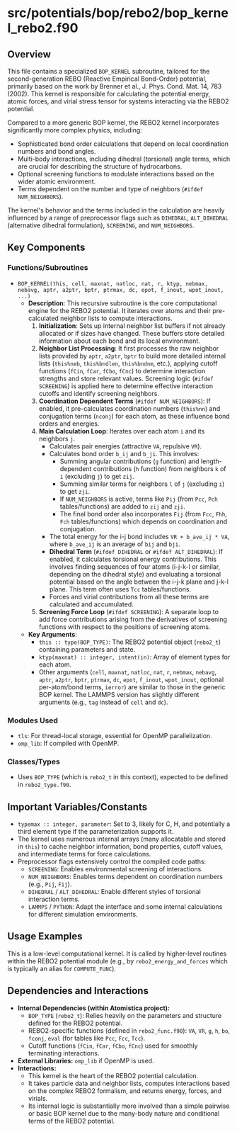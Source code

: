 # src/potentials/bop/rebo2/bop_kernel_rebo2.f90

## Overview

This file contains a specialized `BOP_KERNEL` subroutine, tailored for the second-generation REBO (Reactive Empirical Bond-Order) potential, primarily based on the work by Brenner et al., J. Phys. Cond. Mat. 14, 783 (2002). This kernel is responsible for calculating the potential energy, atomic forces, and virial stress tensor for systems interacting via the REBO2 potential.

Compared to a more generic BOP kernel, the REBO2 kernel incorporates significantly more complex physics, including:
*   Sophisticated bond order calculations that depend on local coordination numbers and bond angles.
*   Multi-body interactions, including dihedral (torsional) angle terms, which are crucial for describing the structure of hydrocarbons.
*   Optional screening functions to modulate interactions based on the wider atomic environment.
*   Terms dependent on the number and type of neighbors (`#ifdef NUM_NEIGHBORS`).

The kernel's behavior and the terms included in the calculation are heavily influenced by a range of preprocessor flags such as `DIHEDRAL`, `ALT_DIHEDRAL` (alternative dihedral formulation), `SCREENING`, and `NUM_NEIGHBORS`.

## Key Components

### Functions/Subroutines

*   `BOP_KERNEL(this, cell, maxnat, natloc, nat, r, ktyp, nebmax, nebavg, aptr, a2ptr, bptr, ptrmax, dc, epot, f_inout, wpot_inout, ...)`
    *   **Description**: This recursive subroutine is the core computational engine for the REBO2 potential. It iterates over atoms and their pre-calculated neighbor lists to compute interactions.
        1.  **Initialization**: Sets up internal neighbor list buffers if not already allocated or if sizes have changed. These buffers store detailed information about each bond and its local environment.
        2.  **Neighbor List Processing**: It first processes the raw neighbor lists provided by `aptr`, `a2ptr`, `bptr` to build more detailed internal lists (`this%neb`, `this%bndlen`, `this%bndnm`, etc.), applying cutoff functions (`fCin`, `fCar`, `fCbo`, `fCnc`) to determine interaction strengths and store relevant values. Screening logic (`#ifdef SCREENING`) is applied here to determine effective interaction cutoffs and identify screening neighbors.
        3.  **Coordination Dependent Terms** (`#ifdef NUM_NEIGHBORS`): If enabled, it pre-calculates coordination numbers (`this%nn`) and conjugation terms (`nconj`) for each atom, as these influence bond orders and energies.
        4.  **Main Calculation Loop**: Iterates over each atom `i` and its neighbors `j`.
            *   Calculates pair energies (attractive `VA`, repulsive `VR`).
            *   Calculates bond order `b_ij` and `b_ji`. This involves:
                *   Summing angular contributions (`g` function) and length-dependent contributions (`h` function) from neighbors `k` of `i` (excluding `j`) to get `zij`.
                *   Summing similar terms for neighbors `l` of `j` (excluding `i`) to get `zji`.
                *   If `NUM_NEIGHBORS` is active, terms like `Pij` (from `Pcc`, `Pch` tables/functions) are added to `zij` and `zji`.
                *   The final bond order also incorporates `Fij` (from `Fcc`, `Fhh`, `Fch` tables/functions) which depends on coordination and conjugation.
            *   The total energy for the i-j bond includes `VR + b_ave_ij * VA`, where `b_ave_ij` is an average of `bij` and `bji`.
            *   **Dihedral Term** (`#ifdef DIHEDRAL` or `#ifdef ALT_DIHEDRAL`): If enabled, it calculates torsional energy contributions. This involves finding sequences of four atoms (i-j-k-l or similar, depending on the dihedral style) and evaluating a torsional potential based on the angle between the i-j-k plane and j-k-l plane. This term often uses `Tcc` tables/functions.
            *   Forces and virial contributions from all these terms are calculated and accumulated.
        5.  **Screening Force Loop** (`#ifdef SCREENING`): A separate loop to add force contributions arising from the derivatives of screening functions with respect to the positions of screening atoms.
    *   **Key Arguments**:
        *   `this :: type(BOP_TYPE)`: The REBO2 potential object (`rebo2_t`) containing parameters and state.
        *   `ktyp(maxnat) :: integer, intent(in)`: Array of element types for each atom.
        *   Other arguments (`cell`, `maxnat`, `natloc`, `nat`, `r`, `nebmax`, `nebavg`, `aptr`, `a2ptr`, `bptr`, `ptrmax`, `dc`, `epot`, `f_inout`, `wpot_inout`, optional per-atom/bond terms, `ierror`) are similar to those in the generic BOP kernel. The LAMMPS version has slightly different arguments (e.g., `tag` instead of `cell` and `dc`).

### Modules Used
*   `tls`: For thread-local storage, essential for OpenMP parallelization.
*   `omp_lib`: If compiled with OpenMP.

### Classes/Types
*   Uses `BOP_TYPE` (which is `rebo2_t` in this context), expected to be defined in `rebo2_type.f90`.

## Important Variables/Constants

*   `typemax :: integer, parameter`: Set to 3, likely for C, H, and potentially a third element type if the parameterization supports it.
*   The kernel uses numerous internal arrays (many allocatable and stored in `this`) to cache neighbor information, bond properties, cutoff values, and intermediate terms for force calculations.
*   Preprocessor flags extensively control the compiled code paths:
    *   `SCREENING`: Enables environmental screening of interactions.
    *   `NUM_NEIGHBORS`: Enables terms dependent on coordination numbers (e.g., `Pij`, `Fij`).
    *   `DIHEDRAL` / `ALT_DIHEDRAL`: Enable different styles of torsional interaction terms.
    *   `LAMMPS` / `PYTHON`: Adapt the interface and some internal calculations for different simulation environments.

## Usage Examples

This is a low-level computational kernel. It is called by higher-level routines within the REBO2 potential module (e.g., by `rebo2_energy_and_forces` which is typically an alias for `COMPUTE_FUNC`).

## Dependencies and Interactions

*   **Internal Dependencies (within Atomistica project):**
    *   `BOP_TYPE` (`rebo2_t`): Relies heavily on the parameters and structure defined for the REBO2 potential.
    *   REBO2-specific functions (defined in `rebo2_func.f90`): `VA`, `VR`, `g`, `h`, `bo`, `fconj`, `eval` (for tables like `Pcc`, `Fcc`, `Tcc`).
    *   Cutoff functions (`fCin`, `fCar`, `fCbo`, `fCnc`) used for smoothly terminating interactions.
*   **External Libraries:** `omp_lib` if OpenMP is used.
*   **Interactions:**
    *   This kernel is the heart of the REBO2 potential calculation.
    *   It takes particle data and neighbor lists, computes interactions based on the complex REBO2 formalism, and returns energy, forces, and virials.
    *   Its internal logic is substantially more involved than a simple pairwise or basic BOP kernel due to the many-body nature and conditional terms of the REBO2 potential.
```
